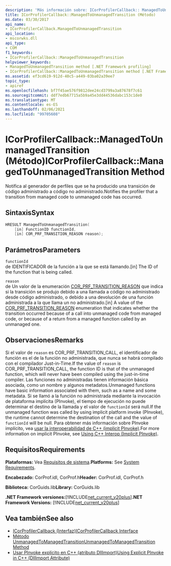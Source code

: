 ```yaml
---
description: 'Más información sobre: ICorProfilerCallback:: ManagedToUnmanagedTransition ((método)'
title: ICorProfilerCallback::ManagedToUnmanagedTransition (Método)
ms.date: 03/30/2017
api_name:
- ICorProfilerCallback.ManagedToUnmanagedTransition
api_location:
- mscorwks.dll
api_type:
- COM
f1_keywords:
- ICorProfilerCallback::ManagedToUnmanagedTransition
helpviewer_keywords:
- ManagedToUnmanagedTransition method [.NET Framework profiling]
- ICorProfilerCallback::ManagedToUnmanagedTransition method [.NET Framework profiling]
ms.assetid: ef3cd619-912d-40c5-a449-03ba02a39ee7
topic_type:
- apiref
ms.openlocfilehash: bf7f45ae576f9812dee24cd3799a3a87678f7c61
ms.sourcegitcommit: ddf7edb67715a5b9a45e3dd44536dabc153c1de0
ms.translationtype: MT
ms.contentlocale: es-ES
ms.lasthandoff: 02/06/2021
ms.locfileid: "99705608"
---
```

# <a name="icorprofilercallbackmanagedtounmanagedtransition-method"></a><span data-ttu-id="e63cb-103">ICorProfilerCallback::ManagedToUnmanagedTransition (Método)</span><span class="sxs-lookup"><span data-stu-id="e63cb-103">ICorProfilerCallback::ManagedToUnmanagedTransition Method</span></span>

<span data-ttu-id="e63cb-104">Notifica al generador de perfiles que se ha producido una transición de código administrado a código no administrado.</span><span class="sxs-lookup"><span data-stu-id="e63cb-104">Notifies the profiler that a transition from managed code to unmanaged code has occurred.</span></span>  
  
## <a name="syntax"></a><span data-ttu-id="e63cb-105">Sintaxis</span><span class="sxs-lookup"><span data-stu-id="e63cb-105">Syntax</span></span>  
  
```cpp  
HRESULT ManagedToUnmanagedTransition(  
    [in] FunctionID functionId,  
    [in] COR_PRF_TRANSITION_REASON reason);  
```  
  
## <a name="parameters"></a><span data-ttu-id="e63cb-106">Parámetros</span><span class="sxs-lookup"><span data-stu-id="e63cb-106">Parameters</span></span>  

 `functionId`  
 <span data-ttu-id="e63cb-107">de IDENTIFICADOR de la función a la que se está llamando.</span><span class="sxs-lookup"><span data-stu-id="e63cb-107">[in] The ID of the function that is being called.</span></span>  
  
 `reason`  
 <span data-ttu-id="e63cb-108">de Un valor de la enumeración [COR_PRF_TRANSITION_REASON](cor-prf-transition-reason-enumeration.md) que indica si la transición se produjo debido a una llamada a código no administrado desde código administrado, o debido a una devolución de una función administrada a la que llama un no administrado.</span><span class="sxs-lookup"><span data-stu-id="e63cb-108">[in] A value of the [COR_PRF_TRANSITION_REASON](cor-prf-transition-reason-enumeration.md) enumeration that indicates whether the transition occurred because of a call into unmanaged code from managed code, or because of a return from a managed function called by an unmanaged one.</span></span>  
  
## <a name="remarks"></a><span data-ttu-id="e63cb-109">Observaciones</span><span class="sxs-lookup"><span data-stu-id="e63cb-109">Remarks</span></span>  

 <span data-ttu-id="e63cb-110">Si el valor de `reason` es COR_PRF_TRANSITION_CALL, el identificador de función es el de la función no administrada, que nunca se habrá compilado con el compilador Just-in-Time.</span><span class="sxs-lookup"><span data-stu-id="e63cb-110">If the value of `reason` is COR_PRF_TRANSITION_CALL, the function ID is that of the unmanaged function, which will never have been compiled using the just-in-time compiler.</span></span> <span data-ttu-id="e63cb-111">Las funciones no administradas tienen información básica asociada, como un nombre y algunos metadatos.</span><span class="sxs-lookup"><span data-stu-id="e63cb-111">Unmanaged functions have basic information associated with them, such as a name and some metadata.</span></span> <span data-ttu-id="e63cb-112">Si se llamó a la función no administrada mediante la invocación de plataforma implícita (PInvoke), el tiempo de ejecución no puede determinar el destino de la llamada y el valor de `functionId` será null.</span><span class="sxs-lookup"><span data-stu-id="e63cb-112">If the unmanaged function was called by using implicit platform invoke (PInvoke), the runtime cannot determine the destination of the call and the value of `functionId` will be null.</span></span> <span data-ttu-id="e63cb-113">Para obtener más información sobre PInvoke implícito, vea [usar la interoperabilidad de C++ (implicit PInvoke)](/cpp/dotnet/using-cpp-interop-implicit-pinvoke).</span><span class="sxs-lookup"><span data-stu-id="e63cb-113">For more information on implicit PInvoke, see [Using C++ Interop (Implicit PInvoke)](/cpp/dotnet/using-cpp-interop-implicit-pinvoke).</span></span>  
  
## <a name="requirements"></a><span data-ttu-id="e63cb-114">Requisitos</span><span class="sxs-lookup"><span data-stu-id="e63cb-114">Requirements</span></span>  

 <span data-ttu-id="e63cb-115">**Plataformas:** Vea [Requisitos de sistema](../../get-started/system-requirements.md).</span><span class="sxs-lookup"><span data-stu-id="e63cb-115">**Platforms:** See [System Requirements](../../get-started/system-requirements.md).</span></span>  
  
 <span data-ttu-id="e63cb-116">**Encabezado:** CorProf.idl, CorProf.h</span><span class="sxs-lookup"><span data-stu-id="e63cb-116">**Header:** CorProf.idl, CorProf.h</span></span>  
  
 <span data-ttu-id="e63cb-117">**Biblioteca:** CorGuids.lib</span><span class="sxs-lookup"><span data-stu-id="e63cb-117">**Library:** CorGuids.lib</span></span>  
  
 <span data-ttu-id="e63cb-118">**.NET Framework versiones:**[!INCLUDE[net_current_v20plus](../../../../includes/net-current-v20plus-md.md)]</span><span class="sxs-lookup"><span data-stu-id="e63cb-118">**.NET Framework Versions:** [!INCLUDE[net_current_v20plus](../../../../includes/net-current-v20plus-md.md)]</span></span>  
  
## <a name="see-also"></a><span data-ttu-id="e63cb-119">Vea también</span><span class="sxs-lookup"><span data-stu-id="e63cb-119">See also</span></span>

- [<span data-ttu-id="e63cb-120">ICorProfilerCallback (Interfaz)</span><span class="sxs-lookup"><span data-stu-id="e63cb-120">ICorProfilerCallback Interface</span></span>](icorprofilercallback-interface.md)
- [<span data-ttu-id="e63cb-121">Método UnmanagedToManagedTransition</span><span class="sxs-lookup"><span data-stu-id="e63cb-121">UnmanagedToManagedTransition Method</span></span>](icorprofilercallback-unmanagedtomanagedtransition-method.md)
- [<span data-ttu-id="e63cb-122">Usar PInvoke explícito en C++ (atributo DllImport)</span><span class="sxs-lookup"><span data-stu-id="e63cb-122">Using Explicit PInvoke in C++ (DllImport Attribute)</span></span>](/cpp/dotnet/using-explicit-pinvoke-in-cpp-dllimport-attribute)
